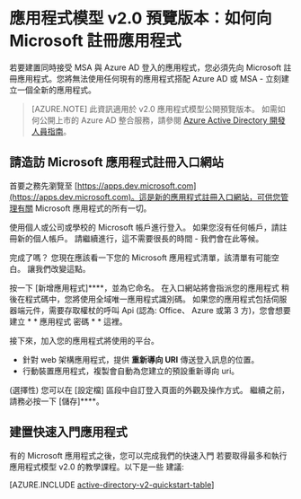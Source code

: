 <properties
    pageTitle="應用程式模型 v2.0 | Microsoft Azure"
    description="如何啟用登入及整合應用程式與應用程式模型 v2.0 向 Microsoft 註冊應用程式。"
    services="active-directory"
    documentationCenter=""
    authors="dstrockis"
    manager="mbaldwin"
    editor=""/>

<tags
    ms.service="active-directory"
    ms.workload="identity"
    ms.tgt_pltfrm="na"
    ms.devlang="na"
    ms.topic="article"
    ms.date="12/09/2015"
    ms.author="dastrock"/>


# 應用程式模型 v2.0 預覽版本：如何向 Microsoft 註冊應用程式

若要建置同時接受 MSA 與 Azure AD 登入的應用程式，您必須先向 Microsoft 註冊應用程式。您將無法使用任何現有的應用程式搭配 Azure AD 或 MSA - 立刻建立一個全新的應用程式。
> [AZURE.NOTE]
    此資訊適用於 v2.0 應用程式模型公開預覽版本。 如需如何公開上市的 Azure AD 整合服務，請參閱 [Azure Active Directory 開發人員指南](active-directory-developers-guide.md)。

## 請造訪 Microsoft 應用程式註冊入口網站

首要之務先瀏覽至 [https://apps.dev.microsoft.com](https://apps.dev.microsoft.com)。這是新的應用程式註冊入口網站，可供您管理有關 Microsoft 應用程式的所有一切。

使用個人或公司或學校的 Microsoft 帳戶進行登入。 如果您沒有任何帳戶，請註冊新的個人帳戶。 請繼續進行，這不需要很長的時間 - 我們會在此等候。

完成了嗎？ 您現在應該看一下您的 Microsoft 應用程式清單，該清單有可能空白。 讓我們改變這點。


按一下 [新增應用程式]****，並為它命名。 在入口網站將會指派您的應用程式
稍後在程式碼中，您將使用全域唯一應用程式識別碼。 如果您的應用程式包括伺服器端元件，需要存取權杖的呼叫 Api
(認為: Office、 Azure 或第 3 方)，您會想要建立 * * 應用程式
密碼 * * 這裡。


接下來，加入您的應用程式將使用的平台。
- 針對 web 架構應用程式，提供 **重新導向 URI** 傳送登入訊息的位置。
- 行動裝置應用程式，複製會自動為您建立的預設重新導向 uri。

(選擇性) 您可以在 [設定檔] 區段中自訂登入頁面的外觀及操作方式。 繼續之前，請務必按一下 [儲存]****。

## 建置快速入門應用程式

有的 Microsoft 應用程式之後，您可以完成我們的快速入門
若要取得最多和執行應用程式模型 v2.0 的教學課程。以下是一些
建議:

[AZURE.INCLUDE [active-directory-v2-quickstart-table](../../includes/active-directory-v2-quickstart-table.md)]





